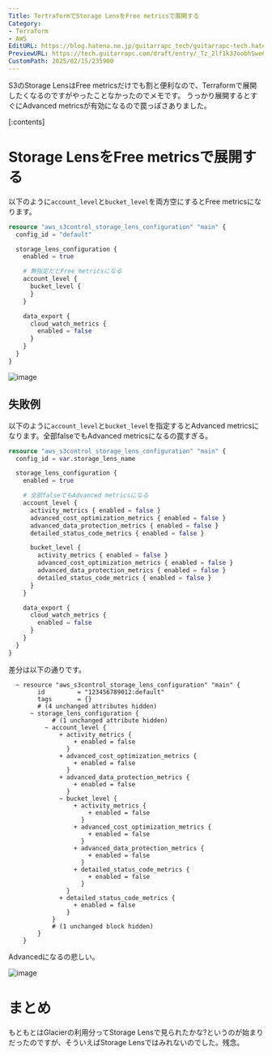 ```yaml
---
Title: TertraformでStorage LensをFree metricsで展開する
Category:
- Terraform
- AWS
EditURL: https://blog.hatena.ne.jp/guitarrapc_tech/guitarrapc-tech.hatenablog.com/atom/entry/6802418398329694408
PreviewURL: https://tech.guitarrapc.com/draft/entry/_Tz_2lf1k3JoobhSwe65HbUoI6Y
CustomPath: 2025/02/15/235900
---
```


S3のStorage LensはFree metricsだけでも割と便利なので、Terraformで展開したくなるのですがやったことなかったのでメモです。
うっかり展開するとすぐにAdvanced metricsが有効になるので罠っぽさありました。

[:contents]

# Storage LensをFree metricsで展開する

以下のように`account_level`と`bucket_level`を両方空にするとFree metricsになります。

```terraform
resource "aws_s3control_storage_lens_configuration" "main" {
  config_id = "default"

  storage_lens_configuration {
    enabled = true

    # 無指定だとFree metricsになる
    account_level {
      bucket_level {
      }
    }

    data_export {
      cloud_watch_metrics {
        enabled = false
      }
    }
  }
}
```

![image](https://github.com/user-attachments/assets/72558c86-09ef-4bf6-9f3a-0d95a3b8a171)

## 失敗例

以下のように`account_level`と`bucket_level`を指定するとAdvanced metricsになります。全部falseでもAdvanced metricsになるの罠すぎる。

```terraform
resource "aws_s3control_storage_lens_configuration" "main" {
  config_id = var.storage_lens_name

  storage_lens_configuration {
    enabled = true

    # 全部falseでもAdvanced metricsになる
    account_level {
      activity_metrics { enabled = false }
      advanced_cost_optimization_metrics { enabled = false }
      advanced_data_protection_metrics { enabled = false }
      detailed_status_code_metrics { enabled = false }

      bucket_level {
        activity_metrics { enabled = false }
        advanced_cost_optimization_metrics { enabled = false }
        advanced_data_protection_metrics { enabled = false }
        detailed_status_code_metrics { enabled = false }
      }
    }

    data_export {
      cloud_watch_metrics {
        enabled = false
      }
    }
  }
}
```

差分は以下の通りです。

```
  ~ resource "aws_s3control_storage_lens_configuration" "main" {
        id         = "123456789012:default"
        tags       = {}
        # (4 unchanged attributes hidden)
      ~ storage_lens_configuration {
            # (1 unchanged attribute hidden)
          ~ account_level {
              + activity_metrics {
                  + enabled = false
                }
              + advanced_cost_optimization_metrics {
                  + enabled = false
                }
              + advanced_data_protection_metrics {
                  + enabled = false
                }
              ~ bucket_level {
                  + activity_metrics {
                      + enabled = false
                    }
                  + advanced_cost_optimization_metrics {
                      + enabled = false
                    }
                  + advanced_data_protection_metrics {
                      + enabled = false
                    }
                  + detailed_status_code_metrics {
                      + enabled = false
                    }
                }
              + detailed_status_code_metrics {
                  + enabled = false
                }
            }
            # (1 unchanged block hidden)
        }
    }
```

Advancedになるの悲しい。

![image](https://github.com/user-attachments/assets/c0ce0002-1e28-4907-9961-1053ec87c191)


# まとめ

もともとはGlacierの利用分ってStorage Lensで見られたかな?というのが始まりだったのですが、そういえばStorage Lensではみれないのでした。残念。
